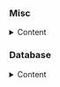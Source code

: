 ### Misc
<details>
  <summary>Content</summary>
  
[Programming notes](https://www3.ntu.edu.sg/home/ehchua/programming/index.html)
<details>
  <summary>Description</summary>
  
* How to Install & Get Started...
* Client-Side Programming
* Database Programming
* [Getting Started with PostgreSQL](https://www3.ntu.edu.sg/home/ehchua/programming/sql/PostgreSQL_GetStarted.html)
* etc
</details>
</details>

### Database
<details>
  <summary>Content</summary>

  * [Getting Started with PostgreSQL](https://www3.ntu.edu.sg/home/ehchua/programming/sql/PostgreSQL_GetStarted.html)
</details>
</details>

